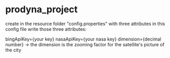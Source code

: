 # prodyna_project

create in the resource folder "config.properties" with three attributes
in this config file write those three attributes:

bingApiKey={your key}
nasaApiKey={your nasa key}
dimension={decimal number} -> the dimension is the zooming factor for the satellite's picture of the city
